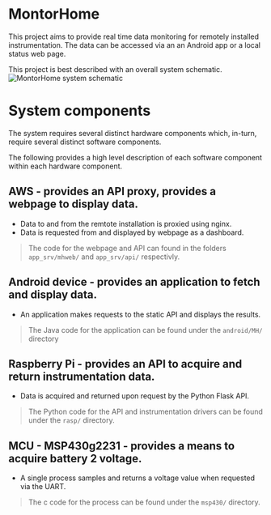 # MontorHome

This project aims to provide real time data monitoring for remotely installed instrumentation. The data can be accessed via an an Android app or a local status web page.

This project is best described with an overall system schematic.
![MontorHome system schematic](https://docs.google.com/drawings/d/e/2PACX-1vTE8mDiYIVS3sTuNVBM3YH6iovJMq5rNCjlLHx6z9H6EGsLSPnLEZmZ-o7lq-v13J7i_yCaTvnIU1jW/pub?w=1133&h=521)

# System components
The system requires several distinct hardware components which, in-turn, require several distinct software components.

The following provides a high level description of each software component within each hardware component.

## AWS - provides an API proxy, provides a webpage to display data.
- Data to and from the remtote installation is proxied using nginx.
- Data is requested from and displayed by webpage as a dashboard.
> The code for the webpage and API can found in the folders `app_srv/mhweb/` and `app_srv/api/` respectivly.

## Android device - provides an application to fetch and display data.
- An application makes requests to the static API and displays the results.
> The Java code for the application can be found under the `android/MH/` directory

## Raspberry Pi - provides an API to acquire and return instrumentation data.
- Data is acquired and returned upon request by the Python Flask API.
> The Python code for the API and instrumentation drivers can be found under the `rasp/` directory.

## MCU - MSP430g2231 - provides a means to acquire battery 2 voltage.
- A single process samples and returns a voltage value when requested via the UART.
> The c code for the process can be found under the `msp430/` directory.

